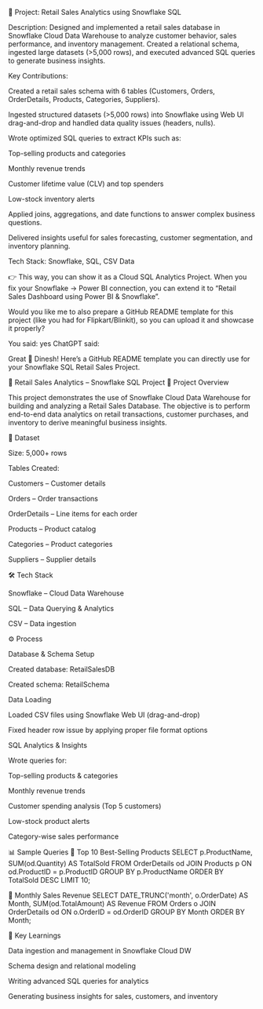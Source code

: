 📌 Project: Retail Sales Analytics using Snowflake SQL

Description:
Designed and implemented a retail sales database in Snowflake Cloud Data Warehouse to analyze customer behavior, sales performance, and inventory management. Created a relational schema, ingested large datasets (>5,000 rows), and executed advanced SQL queries to generate business insights.

Key Contributions:

Created a retail sales schema with 6 tables (Customers, Orders, OrderDetails, Products, Categories, Suppliers).

Ingested structured datasets (>5,000 rows) into Snowflake using Web UI drag-and-drop and handled data quality issues (headers, nulls).

Wrote optimized SQL queries to extract KPIs such as:

Top-selling products and categories

Monthly revenue trends

Customer lifetime value (CLV) and top spenders

Low-stock inventory alerts

Applied joins, aggregations, and date functions to answer complex business questions.

Delivered insights useful for sales forecasting, customer segmentation, and inventory planning.

Tech Stack:
Snowflake, SQL, CSV Data

👉 This way, you can show it as a Cloud SQL Analytics Project.
When you fix your Snowflake → Power BI connection, you can extend it to “Retail Sales Dashboard using Power BI & Snowflake”.

Would you like me to also prepare a GitHub README template for this project (like you had for Flipkart/Blinkit), so you can upload it and showcase it properly?

You said:
yes
ChatGPT said:

Great 🚀 Dinesh! Here’s a GitHub README template you can directly use for your Snowflake SQL Retail Sales Project.

🛒 Retail Sales Analytics – Snowflake SQL Project
📌 Project Overview

This project demonstrates the use of Snowflake Cloud Data Warehouse for building and analyzing a Retail Sales Database.
The objective is to perform end-to-end data analytics on retail transactions, customer purchases, and inventory to derive meaningful business insights.

📂 Dataset

Size: 5,000+ rows

Tables Created:

Customers – Customer details

Orders – Order transactions

OrderDetails – Line items for each order

Products – Product catalog

Categories – Product categories

Suppliers – Supplier details

🛠️ Tech Stack

Snowflake – Cloud Data Warehouse

SQL – Data Querying & Analytics

CSV – Data ingestion

⚙️ Process

Database & Schema Setup

Created database: RetailSalesDB

Created schema: RetailSchema

Data Loading

Loaded CSV files using Snowflake Web UI (drag-and-drop)

Fixed header row issue by applying proper file format options

SQL Analytics & Insights

Wrote queries for:

Top-selling products & categories

Monthly revenue trends

Customer spending analysis (Top 5 customers)

Low-stock product alerts

Category-wise sales performance

📊 Sample Queries
🔹 Top 10 Best-Selling Products
SELECT p.ProductName, SUM(od.Quantity) AS TotalSold
FROM OrderDetails od
JOIN Products p ON od.ProductID = p.ProductID
GROUP BY p.ProductName
ORDER BY TotalSold DESC
LIMIT 10;

🔹 Monthly Sales Revenue
SELECT DATE_TRUNC('month', o.OrderDate) AS Month,
       SUM(od.TotalAmount) AS Revenue
FROM Orders o
JOIN OrderDetails od ON o.OrderID = od.OrderID
GROUP BY Month
ORDER BY Month;

🎯 Key Learnings

Data ingestion and management in Snowflake Cloud DW

Schema design and relational modeling

Writing advanced SQL queries for analytics

Generating business insights for sales, customers, and inventory
